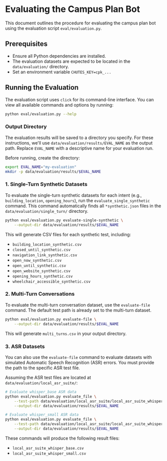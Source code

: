 # Evaluating the Campus Plan Bot

This document outlines the procedure for evaluating the campus plan bot using the evaluation script `eval/evaluation.py`.

## Prerequisites

- Ensure all Python dependencies are installed.
- The evaluation datasets are expected to be located in the `data/evaluation/` directory.
- Set an environment variable `CHUTES_KEY=cpk_...`

## Running the Evaluation

The evaluation script uses `click` for its command-line interface. You can view all available commands and options by running:

```bash
python eval/evaluation.py --help
```

### Output Directory

The evaluation results will be saved to a directory you specify. For these instructions, we'll use `data/evaluation/results/EVAL_NAME` as the output path. Replace `EVAL_NAME` with a descriptive name for your evaluation run.

Before running, create the directory:

```bash
export EVAL_NAME="my-evaluation"
mkdir -p data/evaluation/results/$EVAL_NAME
```

### 1. Single-Turn Synthetic Datasets

To evaluate the single-turn synthetic datasets for each intent (e.g., `building_location`, `opening_hours`), run the `evaluate_single_synthetic` command. This command automatically finds all `*synthetic.json` files in the `data/evaluation/single_turn/` directory.

```bash
python eval/evaluation.py evaluate-single-synthetic \
    --output-dir data/evaluation/results/$EVAL_NAME
```

This will generate CSV files for each synthetic test, including:

- `building_location_synthetic.csv`
- `closed_until_synthetic.csv`
- `navigation_link_synthetic.csv`
- `open_now_synthetic.csv`
- `open_until_synthetic.csv`
- `open_website_synthetic.csv`
- `opening_hours_synthetic.csv`
- `wheelchair_accessible_synthetic.csv`

### 2. Multi-Turn Conversations

To evaluate the multi-turn conversation dataset, use the `evaluate-file` command. The default test path is already set to the multi-turn dataset.

```bash
python eval/evaluation.py evaluate-file \
    --output-dir data/evaluation/results/$EVAL_NAME
```

This will generate `multi_turns.csv` in your output directory.

### 3. ASR Datasets

You can also use the `evaluate-file` command to evaluate datasets with simulated Automatic Speech Recognition (ASR) errors. You must provide the path to the specific ASR test file.

Assuming the ASR test files are located at `data/evaluation/local_asr_suite/`:

```bash
# Evaluate whisper_base ASR data
python eval/evaluation.py evaluate_file \
    --test-path data/evaluation/local_asr_suite/local_asr_suite_whisper_base.json \
    --output-dir data/evaluation/results/$EVAL_NAME

# Evaluate whisper_small ASR data
python eval/evaluation.py evaluate_file \
    --test-path data/evaluation/local_asr_suite/local_asr_suite_whisper_small.json \
    --output-dir data/evaluation/results/$EVAL_NAME
```

These commands will produce the following result files:

- `local_asr_suite_whisper_base.csv`
- `local_asr_suite_whisper_small.csv`
